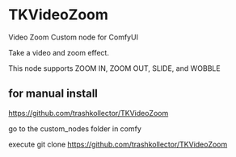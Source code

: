 # TKVideoZoom
Video Zoom Custom node for ComfyUI

Take a video and zoom effect.

This node supports
ZOOM IN, ZOOM OUT, SLIDE, and WOBBLE

for manual install
---------------------
https://github.com/trashkollector/TKVideoZoom

go to the custom_nodes folder in comfy

execute 
git clone https://github.com/trashkollector/TKVideoZoom




